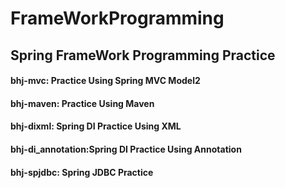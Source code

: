 # FrameWorkProgramming
## Spring FrameWork Programming Practice
#### bhj-mvc: Practice Using Spring MVC Model2
#### bhj-maven: Practice Using Maven
#### bhj-dixml: Spring DI Practice Using XML
#### bhj-di_annotation:Spring DI Practice Using Annotation
#### bhj-spjdbc: Spring JDBC Practice
